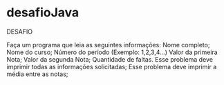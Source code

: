 # desafioJava
DESAFIO

Faça um programa que leia as seguintes informações:
Nome completo;
Nome do curso;
Número do período (Exemplo: 1,2,3,4…)
Valor da primeira Nota;
Valor da segunda Nota;
Quantidade de faltas.
Esse problema deve imprimir todas as informações solicitadas;
Esse problema deve imprimir a média entre as notas;

